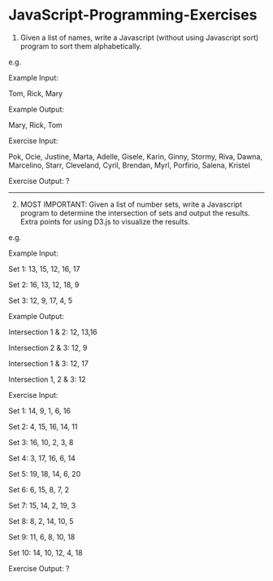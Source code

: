# JavaScript-Programming-Exercises
1) Given a list of names, write a Javascript (without using Javascript sort) program to sort them alphabetically.


e.g.

Example Input:

Tom, Rick, Mary

Example Output:

Mary, Rick, Tom


Exercise Input:

Pok, Ocie, Justine, Marta, Adelle, Gisele, Karin, Ginny, Stormy, Riva, Dawna, Marcelino, Starr, Cleveland, Cyril, Brendan, Myrl, Porfirio, Salena, Kristel  


Exercise Output: ?


___________________

2) MOST IMPORTANT: Given a list of number sets, write a Javascript program to determine the intersection of sets and output the results. Extra points for using D3.js to visualize the results.


e.g.

Example Input:

Set 1: 13, 15, 12, 16, 17

Set 2: 16, 13, 12, 18, 9

Set 3: 12, 9, 17, 4, 5

Example Output:

Intersection 1 & 2: 12, 13,16

Intersection 2 & 3: 12, 9

Intersection 1 & 3: 12, 17

Intersection 1, 2 & 3: 12


Exercise Input:

Set 1: 14, 9, 1, 6, 16

Set 2: 4, 15, 16, 14, 11

Set 3: 16, 10, 2, 3, 8

Set 4: 3, 17, 16, 6, 14

Set 5: 19, 18, 14, 6, 20

Set 6: 6, 15, 8, 7, 2

Set 7: 15, 14, 2, 19, 3

Set 8: 8, 2, 14, 10, 5

Set 9: 11, 6, 8, 10, 18

Set 10: 14, 10, 12, 4, 18

Exercise Output: ?
